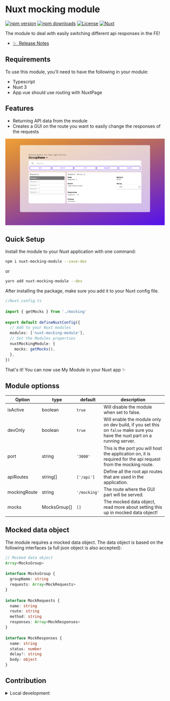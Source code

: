 # Nuxt mocking module

[![npm version][npm-version-src]][npm-version-href]
[![npm downloads][npm-downloads-src]][npm-downloads-href]
[![License][license-src]][license-href]
[![Nuxt][nuxt-src]][nuxt-href]

The module to deal with easily switching different api responses in the FE!

- [✨ &nbsp;Release Notes](/CHANGELOG.md)

## Requirements
To use this module, you'll need to have the following in your module:
* Typescript
* Nuxt 3
* App.vue should use routing with NuxtPage

## Features

- Returning API data from the module
- Creates a GUI on the route you want to easily change the responses of the requests

![Example of mocking route](/src/assets/img/Screenshot%202024-06-01%20at%2021.37.24.png?raw=true "Example of mocking route")


## Quick Setup

Install the module to your Nuxt application with one command:

```bash
npm i nuxt-mocking-module --save-dev
```
or
```bash
yarn add nuxt-mocking-module --dev
```

After installing the package, make sure you add it to your Nuxt config file.
```typescript
//Nuxt.config.ts

import { getMocks } from './mocking'

export default defineNuxtConfig({
  // Add to your Nuxt modules
  modules: ['nuxt-mocking-module'],
  // Set the Modules properties
  nuxtMockingModule: {
    mocks: getMocks(),
  },
})

```

That's it! You can now use My Module in your Nuxt app ✨

## Module optionss
| Option        | type      | default       | description                                                       |
| ------------- |---------------- | ------------  | ----------------------------------------------------------------- |
| isActive      | boolean         | `true`        | Will disable the module when set to false.                        |
| devOnly       | boolean         | `true`        | Will enable the module only on dev build, if you set this on `false` make sure you have the nuxt part on a running server.                                                         |
| port          | string          | `'3000'`      | This is the port you will host the application on, it is required for the  api request from the mocking route. | 
| apiRoutes     | string[]        | `['/api']`    | Define all the root api routes that are used in the application.  |
| mockingRoute  | string          | `'/mocking'`  | The route where the GUI part will be served.                      |
| mocks         | MocksGroup[]   | `[]`          | The mocked data object, read more about setting this up in mocked data object!                                                                                                          |

## Mocked data object
The module requires a mocked data object. The data object is based on the following interfaces (a full json object is also accepted):
```typescript
// Mocked data object
Array<MocksGroup>

interface MocksGroup {
  groupName: string
  requests: Array<MockRequests>
}

interface MockRequests {
  name: string
  route: string
  method: string
  responses: Array<MockResponses>
}

interface MockResponses {
  name: string
  status: number
  delay?: string
  body: object
}
```


## Contribution

<details>
  <summary>Local development</summary>
  
  ```bash
  # Install dependencies
  npm install
  
  # Generate type stubs
  npm run dev:prepare
  
  # Develop with the playground
  npm run dev
  
  # Build the playground
  npm run dev:build
  
  # Run ESLint
  npm run lint
  
  # Run Vitest
  npm run test
  npm run test:watch
  
  # Release new version
  npm run release
  ```

</details>


<!-- Badges -->
[npm-version-src]: https://img.shields.io/npm/v/nuxt-mocking-module/latest.svg?style=flat&colorA=020420&colorB=00DC82
[npm-version-href]: https://www.npmjs.com/package/nuxt-mocking-module

[npm-downloads-src]: https://img.shields.io/npm/dm/nuxt-mocking-module.svg?style=flat&colorA=020420&colorB=00DC82
[npm-downloads-href]: https://www.npmjs.com/package/nuxt-mocking-module

[license-src]: https://img.shields.io/npm/l/nuxt-mocking-module.svg?style=flat&colorA=020420&colorB=00DC82
[license-href]: https://npmjs.com/package/nuxt-mocking-module

[nuxt-src]: https://img.shields.io/badge/Nuxt-020420?logo=nuxt.js
[nuxt-href]: https://nuxt.com
